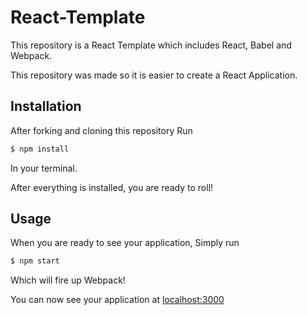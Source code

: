 # React-Template
This repository is a React Template which includes React, Babel and Webpack.

This repository was made so it is easier to create a React Application.

## Installation
After forking and cloning this repository
Run 
```sh
$ npm install
```
In your terminal.

After everything is installed, you are ready to roll!

## Usage
When you are ready to see your application, Simply run
```sh
$ npm start
```
Which will fire up Webpack!

You can now see your application at [localhost:3000](http://localhost:3000)
